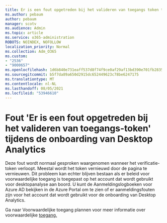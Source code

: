 ```yaml
---
title: Er is een fout opgetreden bij het valideren van toegangs token tijdens het instappen in Desktop Analytics
ms.author: pebaum
author: pebaum
manager: scotv
ms.audience: Admin
ms.topic: article
ms.service: o365-administration
ROBOTS: NOINDEX, NOFOLLOW
localization_priority: Normal
ms.collection: Adm_O365
ms.custom:
- "2536"
- "9000657"
ms.openlocfilehash: 1d6b840e731eaff537d8f74f9ce0af29af13bd390e701fb2835e8718b4521158
ms.sourcegitcommit: b5f7da89a650d2915dc652449623c78be6247175
ms.translationtype: MT
ms.contentlocale: nl-NL
ms.lasthandoff: 08/05/2021
ms.locfileid: "53946610"
---
```

# <a name="there-was-an-error-validating-access-token-error-during-desktop-analytics-onboarding"></a>Fout 'Er is een fout opgetreden bij het valideren van toegangs-token' tijdens de onboarding van Desktop Analytics

Deze fout wordt normaal gesproken waargenomen wanneer het verificatie-token verloopt. Meestal wordt het token vernieuwd door de pagina te vernieuwen. Dit probleem kan echter blijven bestaan als er beleid voor voorwaardelijke toegang is toegepast op het account dat wordt gebruikt voor desktopanalyse aan boord. U kunt de Aanmeldingslogboeken voor Azure AD bekijken in de Azure Portal om te zien of er aanmeldingsfouten zijn voor het account dat wordt gebruikt voor de onboarding van Desktop Analytics.

Ga naar Voorwaardelijke toegang plannen voor meer informatie over voorwaardelijke [toegang.](https://docs.microsoft.com/azure/active-directory/conditional-access/plan-conditional-access)